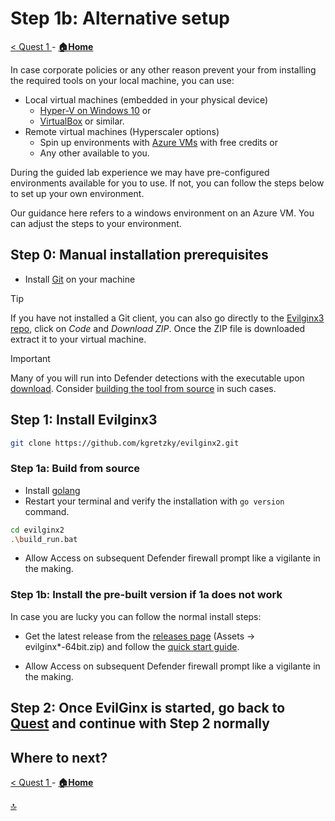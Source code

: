# Step 1b: Alternative setup

[ < Quest 1 ](quest1.md) - **[🏠Home](../README.md)**

In case corporate policies or any other reason prevent your from installing the required tools on your local machine, you can use:

* Local virtual machines (embedded in your physical device)
    * [Hyper-V on Windows 10](https://docs.microsoft.com/virtualization/hyper-v-on-windows/quick-start/enable-hyper-v) or
    * [VirtualBox](https://www.virtualbox.org/) or similar.
 * Remote virtual machines (Hyperscaler options)
    * Spin up environments with [Azure VMs](https://azure.microsoft.com/free/) with free credits or
    * Any other available to you.

During the guided lab experience we may have pre-configured environments available for you to use. If not, you can follow the steps below to set up your own environment.

Our guidance here refers to a windows environment on an Azure VM. You can adjust the steps to your environment.

## Step 0: Manual installation prerequisites

* Install [Git](https://git-scm.com/downloads) on your machine

> [!TIP]
> If you have not installed a Git client, you can also go directly to the [Evilginx3 repo](https://github.com/kgretzky/evilginx2), click on *Code* and *Download ZIP*. Once the ZIP file is downloaded extract it to your virtual machine. 

> [!IMPORTANT]
> Many of you will run into Defender detections with the executable upon [download](https://github.com/kgretzky/evilginx2/releases). Consider [building the tool from source](#build-from-source) in such cases.

## Step 1: Install Evilginx3

```bash
git clone https://github.com/kgretzky/evilginx2.git
```

### Step 1a: Build from source

* Install [golang](https://go.dev/doc/install)
* Restart your terminal and verify the installation with `go version` command.

```bash
cd evilginx2
.\build_run.bat
```

* Allow Access on subsequent Defender firewall prompt like a vigilante in the making.

### Step 1b: Install the pre-built version if 1a does not work

In case you are lucky you can follow the normal install steps:

* Get the latest release from the [releases page](https://github.com/kgretzky/evilginx2/releases) (Assets -> evilginx*-64bit.zip) and follow the [quick start guide](https://help.evilginx.com/docs/getting-started/deployment/local).

* Allow Access on subsequent Defender firewall prompt like a vigilante in the making.

## Step 2: Once EvilGinx is started, go back to [Quest](quest1.md#step-2-configure-evilginx3) and continue with Step 2 normally

## Where to next?

[ < Quest 1 ](quest1.md) - **[🏠Home](../README.md)**

[🔝](#)